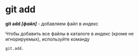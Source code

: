 # git add

**git add *[файл]*** - добавляем файл в индекс 

Чтобы добавить все файлы в каталоге в индекс (кроме не игнорируемых), используйте команду

~~~
git.add.
~~~
